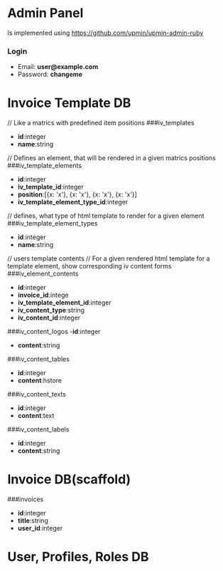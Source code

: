 Admin Panel
===============

Is implemented using https://github.com/upmin/upmin-admin-ruby

### Login

- Email: __user@example.com__
- Password: __changeme__



Invoice Template DB
===============
// Like a matrics with predefined item positions
###iv_templates
- __id__:integer
- __name__:string

// Defines an element, that will be rendered in a given matrics positions
###iv_template_elements
- __id__:integer
- __iv_template_id__:integer
- __position__:[{x: 'x'}, {x: 'x'}, {x: 'x'}, {x: 'x'}]
- __iv_template_element_type_id__:integer

// defines, what type of html template to render for a given element
###iv_template_element_types
- __id__:integer
- __name__:string

// users template contents
// For a given rendered html template for a template element, show corresponding
   iv content forms
###iv_element_contents
- __id__:integer
- __invoice_id__:intege
- __iv_template_element_id__:integer
- __iv_content_type__:string
- __iv_content_id__:integer

###iv_content_logos
-__id__:integer
- __content__:string

###iv_content_tables
- __id__:integer
- __content__:hstore

###iv_content_texts
- __id__:integer
- __content__:text

###iv_content_labels
- __id__:integer
- __content__:string


Invoice DB(scaffold)
===============
###invoices
- __id__:integer
- __title__:string
- __user_id__:integer

User, Profiles, Roles DB
===============